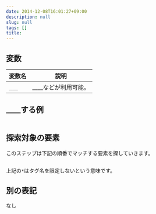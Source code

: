 ```yaml
---
date: 2014-12-08T16:01:27+09:00
description: null
slug: null
tags: []
title:
---
```


<!--概要-->

## 変数

変数名 | 説明
------|---------
`___` | ____などが利用可能。


<!-- 例 -->
## ____する例

```

```

## 探索対象の要素

このステップは下記の順番でマッチする要素を探していきます。

```

```

上記の`*`はタグ名を限定しないという意味です。

## 別の表記

なし
